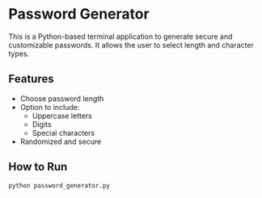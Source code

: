 #  Password Generator 

This is a Python-based terminal application to generate secure and customizable passwords. It allows the user to select length and character types.

##  Features

- Choose password length
- Option to include:
  - Uppercase letters
  - Digits
  - Special characters
- Randomized and secure

##  How to Run

```bash
python password_generator.py
